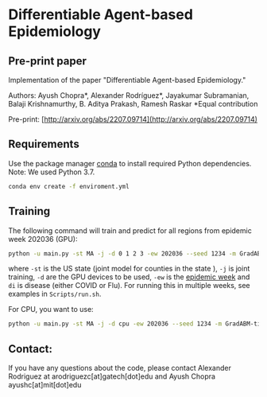 # Differentiable Agent-based Epidemiology

## Pre-print paper

Implementation of the paper "Differentiable Agent-based Epidemiology."

Authors: Ayush Chopra*, Alexander Rodríguez*, Jayakumar Subramanian, Balaji Krishnamurthy, B. Aditya Prakash, Ramesh Raskar
*Equal contribution

Pre-print: [http://arxiv.org/abs/2207.09714](http://arxiv.org/abs/2207.09714)

## Requirements

Use the package manager [conda](https://docs.conda.io/en/latest/) to install required Python dependencies. Note: We used Python 3.7.

```bash
conda env create -f enviroment.yml
```

## Training

The following command will train and predict for all regions from epidemic week 202036 (GPU):

```bash
python -u main.py -st MA -j -d 0 1 2 3 -ew 202036 --seed 1234 -m GradABM-time-varying -di COVID
```

where `-st` is the US state (joint model for counties in the state ), `-j` is joint training, `-d` are the GPU devices to be used, `-ew` is the [epidemic week](https://epiweeks.readthedocs.io/en/stable/) and `di` is disease (either COVID or Flu).
For running this in multiple weeks, see examples in ```Scripts/run.sh```.

For CPU, you want to use:
```bash
python -u main.py -st MA -j -d cpu -ew 202036 --seed 1234 -m GradABM-time-varying -di COVID
```


## Contact:

If you have any questions about the code, please contact Alexander Rodriguez at arodriguezc[at]gatech[dot]edu and Ayush Chopra ayushc[at]mit[dot]edu 

